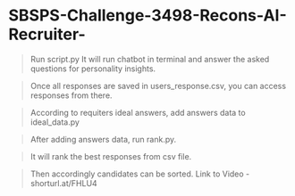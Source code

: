 # SBSPS-Challenge-3498-Recons-AI-Recruiter-
> Run script.py It will run chatbot in terminal and answer the asked questions for personality insights.

> Once all responses are saved in users_response.csv, you can access responses from there.

> According to requiters ideal answers, add answers data to ideal_data.py

> After adding answers data, run rank.py. 

> It will rank the best responses from csv file.

> Then accordingly candidates can be sorted.
> Link to Video -  shorturl.at/FHLU4
